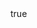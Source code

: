 ---
info:
  name: MiG-29S
  image: /img/aircraft/multirole/ussr/2_mig-29s.png
  class: Многоцелевой
  country: СССР
  cost: 130
  year: 1982

body:
  hp: 10
  armor_front: 0
  armor_side: 0
  armor_rear: 0
  armor_top: 0
  ecm: 40
  stealth: Плохо
  air_detection: Оч. хорошо
  speed: 900
  turn_radius: 300
  fuel: 4500
  tot: 135

autocannon:
  name: Gsh-301
  attr_fg: true
  ammo: 150
  range_ground: 2100
  range_helicopters: 1575
  range_airplanes: 2800
  accuracy: 40
  stabilizer: 40
  he_power: 1
  suppression: 60
  rate_of_fire: 267

bomb:
  name: FAB 500
  attr_fg: true
  ammo: 4
  range_ground: 3500
  accuracy: 20
  he_power: 15
  suppression: 600
  rate_of_fire: 42

aam:
  name: R-73A Vympel
  attr_fg: true
  attr_smn: true
  ammo: 2
  range_helicopters: 2100
  range_airplanes: 4200
  accuracy: 60
  stabilizer: 60
  he_power: 5
  suppression: 200
  rate_of_fire: 30
---